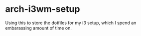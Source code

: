 # arch-i3wm-setup
Using this to store the dotfiles for my i3 setup, which I spend an embarassing amount of time on.
